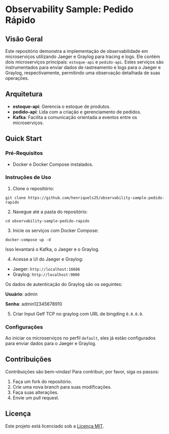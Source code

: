# Observability Sample: Pedido Rápido

## Visão Geral
Este repositório demonstra a implementação de observabilidade em microserviços utilizando Jaeger e Graylog para tracing e logs. Ele contém dois microserviços principais: `estoque-api` e `pedido-api`. Estes serviços são instrumentados para enviar dados de rastreamento e logs para o Jaeger e Graylog, respectivamente, permitindo uma observação detalhada de suas operações.

## Arquitetura
- **estoque-api**: Gerencia o estoque de produtos.
- **pedido-api**: Lida com a criação e gerenciamento de pedidos.
- **Kafka**: Facilita a comunicação orientada a eventos entre os microserviços.

## Quick Start
### Pré-Requisitos
- Docker e Docker Compose instalados.

### Instruções de Uso
1. Clone o repositório:

```git clone https://github.com/henriquels25/observability-sample-pedido-rapido```

2. Navegue até a pasta do repositório:

`cd observability-sample-pedido-rapido`

3. Inicie os serviços com Docker Compose:

`docker-compose up -d`

Isso levantará o Kafka, o Jaeger e o Graylog.

4. Acesse a UI do Jaeger e Graylog:
- Jaeger: `http://localhost:16686`
- Graylog: `http://localhost:9000`

Os dados de autenticação do Graylog são os seguintes:

**Usuário**: admin

**Senha**: admin12345678910

5. Criar Input Gelf TCP no graylog com URL de bingding `0.0.0.0`.

### Configurações
Ao iniciar os microserviços no perfil `default`, eles já estão configurados para enviar dados para o Jaeger e Graylog.

## Contribuições
Contribuições são bem-vindas! Para contribuir, por favor, siga os passos:
1. Faça um fork do repositório.
2. Crie uma nova branch para suas modificações.
3. Faça suas alterações.
4. Envie um pull request.

## Licença
Este projeto está licenciado sob a [Licença MIT](LICENSE).